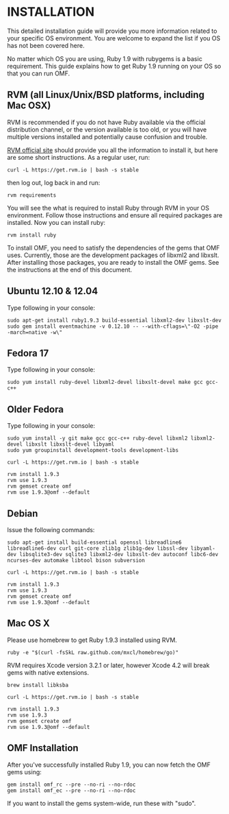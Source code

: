 # INSTALLATION

This detailed installation guide will provide you more information related to your specific OS environment. You are welcome to expand the list if you OS has not been covered here.

No matter which OS you are using, Ruby 1.9 with rubygems is a basic requirement. This guide explains how to get Ruby 1.9 running on your OS so that you can run OMF.

## RVM (all Linux/Unix/BSD platforms, including Mac OSX)

RVM is recommended if you do not have Ruby available via the official distribution channel, or the version available is too old, or you will have multiple versions installed and potentially cause confusion and trouble.

[RVM official site](https://rvm.io) should provide you all the information to install it, but here are some short instructions. As a regular user, run:

    curl -L https://get.rvm.io | bash -s stable

then log out, log back in and run:

    rvm requirements

You will see the what is required to install Ruby through RVM in your OS environment. Follow those instructions and ensure all required packages are installed.  Now you can install ruby:
    
    rvm install ruby

To install OMF, you need to satisfy the dependencies of the gems that OMF uses. Currently, those are the development packages of libxml2 and libxslt. After installing those packages, you are ready to install the OMF gems. See the instructions at the end of this document.


## Ubuntu 12.10 & 12.04

Type following in your console:

    sudo apt-get install ruby1.9.3 build-essential libxml2-dev libxslt-dev
    sudo gem install eventmachine -v 0.12.10 -- --with-cflags=\"-O2 -pipe -march=native -w\"

## Fedora 17

Type following in your console:

    sudo yum install ruby-devel libxml2-devel libxslt-devel make gcc gcc-c++

## Older Fedora

Type following in your console:

    sudo yum install -y git make gcc gcc-c++ ruby-devel libxml2 libxml2-devel libxslt libxslt-devel libyaml
    sudo yum groupinstall development-tools development-libs

    curl -L https://get.rvm.io | bash -s stable

    rvm install 1.9.3
    rvm use 1.9.3
    rvm gemset create omf
    rvm use 1.9.3@omf --default

## Debian

Issue the following commands:

    sudo apt-get install build-essential openssl libreadline6 libreadline6-dev curl git-core zlib1g zlib1g-dev libssl-dev libyaml-dev libsqlite3-dev sqlite3 libxml2-dev libxslt-dev autoconf libc6-dev ncurses-dev automake libtool bison subversion

    curl -L https://get.rvm.io | bash -s stable

    rvm install 1.9.3
    rvm use 1.9.3
    rvm gemset create omf
    rvm use 1.9.3@omf --default

## Mac OS X

Please use homebrew to get Ruby 1.9.3 installed using RVM.

    ruby -e "$(curl -fsSkL raw.github.com/mxcl/homebrew/go)"

RVM requires Xcode version 3.2.1 or later, however Xcode 4.2 will break gems with native extensions.

    brew install libksba

    curl -L https://get.rvm.io | bash -s stable

    rvm install 1.9.3
    rvm use 1.9.3
    rvm gemset create omf
    rvm use 1.9.3@omf --default

## OMF Installation

After you've successfully installed Ruby 1.9, you can now fetch the OMF gems using:

    gem install omf_rc --pre --no-ri --no-rdoc
    gem install omf_ec --pre --no-ri --no-rdoc

If you want to install the gems system-wide, run these with "sudo".